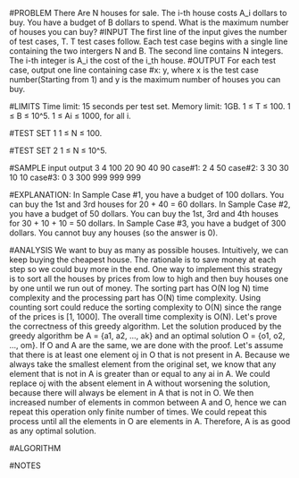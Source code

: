 #PROBLEM
There Are N houses for sale. The i-th house costs A_i dollars to buy. You have a budget of B dollars to spend.
What is the maximum number of houses you can buy?
#INPUT
The first line of the input gives the number of test cases, T. T test cases follow. Each test case begins with a 
single line containing the two intergers N and B. The second line contains N integers. The i-th integer is A_i
the cost of the i_th house.
#OUTPUT
For each test case, output one line containing case #x: y, where x is the test case number(Starting from 1) and y is
the maximum number of houses you can buy.

#LIMITS
Time limit: 15 seconds per test set.
Memory limit: 1GB.
1 ≤ T ≤ 100.
1 ≤ B ≤ 10^5.
1 ≤ Ai ≤ 1000, for all i.

#TEST SET 1
1 ≤ N ≤ 100.

#TEST SET 2
1 ≤ N ≤ 10^5.

#SAMPLE
input 		output
3
4 100
20 90 40 90 	case#1: 2
4 50		case#2: 3
30 30 10 10 	case#3: 0
3 300
999 999 999

#EXPLANATION:
In Sample Case #1, you have a budget of 100 dollars. You can buy the 1st and 3rd houses for 20 + 40 = 60 dollars.
In Sample Case #2, you have a budget of 50 dollars. You can buy the 1st, 3rd and 4th houses for 30 + 10 + 10 = 50 dollars.
In Sample Case #3, you have a budget of 300 dollars. You cannot buy any houses (so the answer is 0).

#ANALYSIS
We want to buy as many as possible houses. Intuitively, we can keep buying the cheapest house. The rationale is to save money at each step so we could buy more in the end. One way to implement this strategy is to sort all the houses by prices from low to high and then buy houses one by one until we run out of money.
The sorting part has O(N log N) time complexity and the processing part has O(N) time complexity. Using counting sort could reduce the sorting complexity to O(N) since the range of the prices is [1, 1000]. The overall time complexity is O(N).
Let's prove the correctness of this greedy algorithm. Let the solution produced by the greedy algorithm be A = {a1, a2, ..., ak} and an optimal solution O = {o1, o2, ..., om}.
If O and A are the same, we are done with the proof. Let's assume that there is at least one element oj in O that is not present in A. Because we always take the smallest element from the original set, we know that any element that is not in A is greater than or equal to any ai in A. We could replace oj with the absent element in A without worsening the solution, because there will always be element in A that is not in O. We then increased number of elements in common between A and O, hence we can repeat this operation only finite number of times. We could repeat this process until all the elements in O are elements in A. Therefore, A is as good as any optimal solution.

#ALGORITHM



#NOTES

